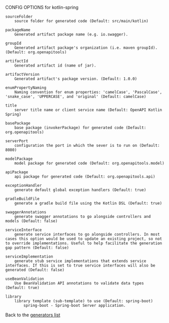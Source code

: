 
CONFIG OPTIONS for kotlin-spring

	sourceFolder
	    source folder for generated code (Default: src/main/kotlin)

	packageName
	    Generated artifact package name (e.g. io.swagger).

	groupId
	    Generated artifact package's organization (i.e. maven groupId). (Default: org.openapitools)

	artifactId
	    Generated artifact id (name of jar).

	artifactVersion
	    Generated artifact's package version. (Default: 1.0.0)

	enumPropertyNaming
	    Naming convention for enum properties: 'camelCase', 'PascalCase', 'snake_case', 'UPPERCASE', and 'original' (Default: camelCase)

	title
	    server title name or client service name (Default: OpenAPI Kotlin Spring)

	basePackage
	    base package (invokerPackage) for generated code (Default: org.openapitools)

	serverPort
	    configuration the port in which the sever is to run on (Default: 8080)

	modelPackage
	    model package for generated code (Default: org.openapitools.model)

	apiPackage
	    api package for generated code (Default: org.openapitools.api)

	exceptionHandler
	    generate default global exception handlers (Default: true)

	gradleBuildFile
	    generate a gradle build file using the Kotlin DSL (Default: true)

	swaggerAnnotations
	    generate swagger annotations to go alongside controllers and models (Default: false)

	serviceInterface
	    generate service interfaces to go alongside controllers. In most cases this option would be used to update an existing project, so not to override implementations. Useful to help facilitate the generation gap pattern (Default: false)

	serviceImplementation
	    generate stub service implementations that extends service interfaces. If this is set to true service interfaces will also be generated (Default: false)

	useBeanValidation
	    Use BeanValidation API annotations to validate data types (Default: true)

	library
	    library template (sub-template) to use (Default: spring-boot)
	        spring-boot - Spring-boot Server application.

Back to the [generators list](README.md)
